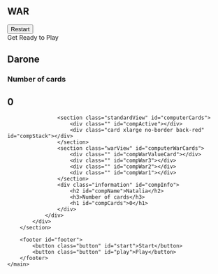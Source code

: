 <!-- <!DOCTYPE html> -->
<html lang="en">

<head>
    <meta charset="UTF-8">
    <meta name="viewport" content="width=device-width, initial-scale=1.0">
    <link rel="stylesheet" href="finalDraw.css" type="text/css">
    <link rel="stylesheet" href="card-deck-css/css/cardstarter.css">
    <script defer src="javascript/finalDraw.js"></script>
    <link rel="shortcut icon" href="card-deck-css/images/backs/red.svg" type="image/x-icon">
    <link href="https://fonts.googleapis.com/css2?family=Chelsea+Market&display=swap" rel="stylesheet">
    <title>WAR</title>
</head>

<body>
    <nav id="nav">
        <!-- <button class="button" id="start">Start</button> -->
        <h1>WAR</h1>
        <button class="button" id="restart">Restart</button>
    </nav>
    <div id="infoBar">
        Get Ready to Play
    </div>
    <main>
        <section id="tableSec">
            <div id="table">
                <div id="player">
                    <div class="information" id="playerInfo">
                        <h2 id="playerName">Darone</h2>
                        <h3>Number of cards</h3>
                        <h1 id="playerCards">0</h1>
                    </div>
                    <section class="warView" id="PlayerWarCards">
                        <div class="" id="playerWar1"></div>
                        <div class="" id="playerWar2"></div>
                        <div class="" id="playerWar3"></div>
                        <div class="" id="playerWarValueCard"></div>
                    </section>
                    <section class="standardView" id="PlayerCards">
                        <div class="card xlarge no-border back-red" id="playerStack"></div>
                        <div class="" id="playerActive"></div>
                    </section>
                </div>
                <div id="computer">

                    <section class="standardView" id="computerCards">
                        <div class="" id="compActive"></div>
                        <div class="card xlarge no-border back-red" id="compStack"></div>
                    </section>
                    <section class="warView" id="computerWarCards">
                        <div class="" id="compWarValueCard"></div>
                        <div class="" id="compWar3"></div>
                        <div class="" id="compWar2"></div>
                        <div class="" id="compWar1"></div>
                    </section>
                    <div class="information" id="compInfo">
                        <h2 id="compName">Natalia</h2>
                        <h3>Number of cards</h3>
                        <h1 id="compCards">0</h1>
                    </div>
                </div>
            </div>
        </section>

        <footer id="footer">
            <button class="button" id="start">Start</button>
            <button class="button" id="play">Play</button>
        </footer>
    </main>
</body>
